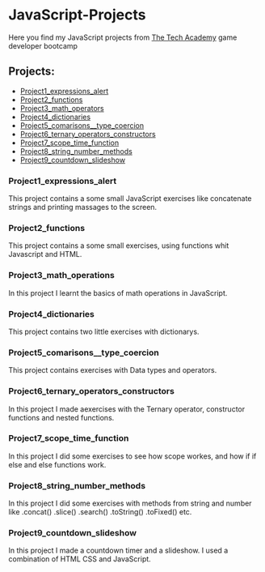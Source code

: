 # JavaScript-Projects
Here you find my JavaScript projects from [The Tech Academy](https://www.learncodinganywhere.com/) game developer bootcamp

## Projects:
- [Project1_expressions_alert](#project1_expressions_alert)
- [Project2_functions](#project2_functions)
- [Project3_math_operators](#project3_math_operations)
- [Project4_dictionaries](#project4_dictionaries)
- [Project5_comarisons__type_coercion](#project5_comarisons__type_coercion)
- [Project6_ternary_operators_constructors](#project6_ternary_operators_constructors)
- [Project7_scope_time_function](#project7_scope_time_function)
- [Project8_string_number_methods](#project8_string_number_methods)
- [Project9_countdown_slideshow](#project9_countdown_slideshow)
### Project1_expressions_alert
This project contains a some small JavaScript exercises like concatenate strings and printing massages to the screen.

### Project2_functions
This project contains a some small exercises, using functions whit Javascript and HTML.

### Project3_math_operations
In this project I learnt the basics of math operations in JavaScript.

### Project4_dictionaries
This project contains two little exercises with dictionarys.

### Project5_comarisons__type_coercion
This project contains exercises with Data types and operators.

### Project6_ternary_operators_constructors
In this project I made aexercises with the Ternary operator, constructor functions and nested functions. 

### Project7_scope_time_function
In this project I did some exercises to see how scope workes, and how if if else and else functions work.

### Project8_string_number_methods
In this project I did some exercises with methods from string and number like .concat() .slice() .search() .toString() .toFixed() etc.

### Project9_countdown_slideshow
In this project I made a countdown timer and a slideshow. I used a combination of HTML CSS and JavaScript.
